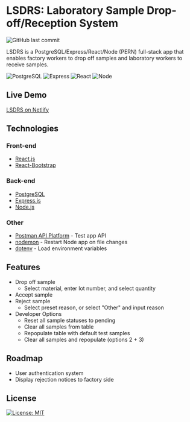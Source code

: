 # LSDRS: Laboratory Sample Drop-off/Reception System
![GitHub last commit](https://img.shields.io/github/last-commit/jlmichels/lsdrs?style=plastic)

LSDRS is a PostgreSQL/Express/React/Node (PERN) full-stack app that enables factory workers to drop off samples and laboratory workers to receive samples.

![PostgreSQL](https://img.shields.io/badge/PostgreSQL-316192?style=for-the-badge&logo=postgresql&logoColor=white)
![Express](https://img.shields.io/badge/Express.js-000000?style=for-the-badge&logo=express&logoColor=white)
![React](https://img.shields.io/badge/React-20232A?style=for-the-badge&logo=react&logoColor=61DAFB)
![Node](https://img.shields.io/badge/Node.js-339933?style=for-the-badge&logo=nodedotjs&logoColor=white)

## Live Demo
[LSDRS on Netlify](https://lsdrs.netlify.app/)

## Technologies
### Front-end
- [React.js](https://reactjs.org/)
- [React-Bootstrap](https://www.npmjs.com/package/react-bootstrap)

### Back-end
- [PostgreSQL](https://www.postgresql.org/)
- [Express.js](https://expressjs.com/)
- [Node.js](https://nodejs.org/en/)

### Other
- [Postman API Platform](https://www.postman.com/) - Test app API
- [nodemon](https://www.npmjs.com/package/nodemon) - Restart Node app on file changes
- [dotenv](https://www.npmjs.com/package/dotenv) - Load environment variables

## Features
- Drop off sample
  - Select material, enter lot number, and select quantity
- Accept sample
- Reject sample
  - Select preset reason, or select "Other" and input reason
- Developer Options
  - Reset all sample statuses to pending
  - Clear all samples from table
  - Repopulate table with default test samples
  - Clear all samples and repopulate (options 2 + 3)

## Roadmap
- User authentication system
- Display rejection notices to factory side

## License
[![License: MIT](https://img.shields.io/badge/License-MIT-yellow.svg)](https://opensource.org/licenses/MIT)
